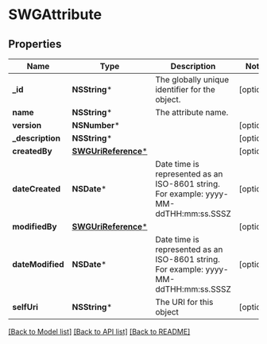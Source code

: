 # SWGAttribute

## Properties
Name | Type | Description | Notes
------------ | ------------- | ------------- | -------------
**_id** | **NSString*** | The globally unique identifier for the object. | [optional] 
**name** | **NSString*** | The attribute name. | 
**version** | **NSNumber*** |  | [optional] 
**_description** | **NSString*** |  | [optional] 
**createdBy** | [**SWGUriReference***](SWGUriReference.md) |  | [optional] 
**dateCreated** | **NSDate*** | Date time is represented as an ISO-8601 string. For example: yyyy-MM-ddTHH:mm:ss.SSSZ | [optional] 
**modifiedBy** | [**SWGUriReference***](SWGUriReference.md) |  | [optional] 
**dateModified** | **NSDate*** | Date time is represented as an ISO-8601 string. For example: yyyy-MM-ddTHH:mm:ss.SSSZ | [optional] 
**selfUri** | **NSString*** | The URI for this object | [optional] 

[[Back to Model list]](../README.md#documentation-for-models) [[Back to API list]](../README.md#documentation-for-api-endpoints) [[Back to README]](../README.md)


